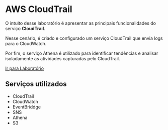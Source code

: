 # AWS CloudTrail

O intuito desse laboratório é apresentar as principais funcionalidades do serviço **CloudTrail**.

Nesse cenário, é criado e configurado um serviço CloudTrail que envia logs para o CloudWatch.

Por fim, o serviço Athena é utilizado para identificar tendências e analisar isoladamente as atividades capturadas pelo CloudTrail.

[Ir para Laboratório](https://mng.workshop.aws/cloudtrail.html)

## Serviços utilizados

- CloudTrail
- CloudWatch
- EventBriddge
- SNS
- Athena
- S3
